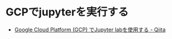 # GCPでjupyterを実行する

 - [Google Cloud Platform (GCP) でJupyter labを使用する - Qiita](https://qiita.com/amufaamo/items/3a87322310ef6d858623)